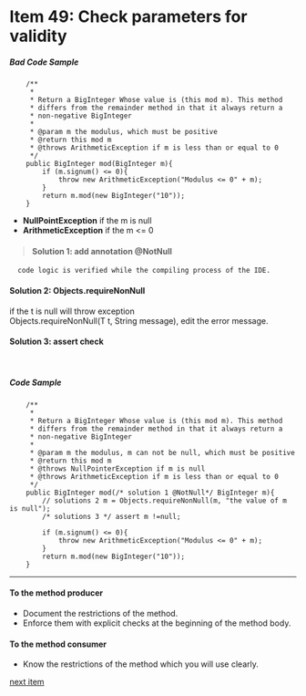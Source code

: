 # Item 49: Check parameters for validity

##### Bad Code Sample
```$xslt
    /**
     *
     * Return a BigInteger Whose value is (this mod m). This method
     * differs from the remainder method in that it always return a 
     * non-negative BigInteger
     *
     * @param m the modulus, which must be positive
     * @return this mod m
     * @throws ArithmeticException if m is less than or equal to 0
     */
    public BigInteger mod(BigInteger m){
        if (m.signum() <= 0){
            throw new ArithmeticException("Modulus <= 0" + m);
        }
        return m.mod(new BigInteger("10"));
    }
```
* <b>NullPointException</b> if the m is null 
* <b>ArithmeticException</b> if the m <= 0

> <h4>Solution 1: add annotation @NotNull</h4> 
      code logic is verified while the compiling process of the IDE.
  <h4>Solution 2: Objects.requireNonNull</h4>
      if the t is null will throw exception<br>
      Objects.requireNonNull(T t, String message), edit the error message.
  <h4>Solution 3: assert check</h4></br>

##### Code Sample
```$xslt
    /**
     *
     * Return a BigInteger Whose value is (this mod m). This method
     * differs from the remainder method in that it always return a 
     * non-negative BigInteger
     *
     * @param m the modulus, m can not be null, which must be positive
     * @return this mod m
     * @throws NullPointerException if m is null
     * @throws ArithmeticException if m is less than or equal to 0
     */
    public BigInteger mod(/* solution 1 @NotNull*/ BigInteger m){
        // solutions 2 m = Objects.requireNonNull(m, "the value of m is null");
        /* solutions 3 */ assert m !=null;
        
        if (m.signum() <= 0){
            throw new ArithmeticException("Modulus <= 0" + m);
        }
        return m.mod(new BigInteger("10"));
    }
```
<hr>
<h4>To the method producer</h4>

* Document the restrictions of the method.
* Enforce them with explicit checks at the beginning of the method body.

<h4>To the method consumer</h4>

* Know the restrictions of the method which you will use clearly.

<a href="./item_50_make_defensive_copies_when_needed.md">next item</a>
